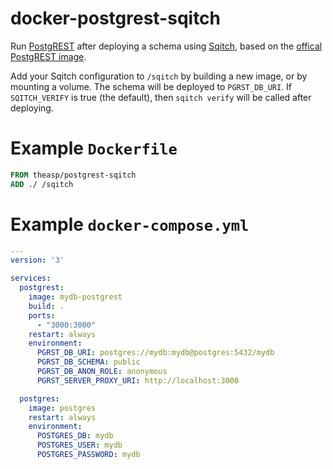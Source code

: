 # docker-postgrest-sqitch

Run [PostgREST](https://postgrest.com/) after deploying a schema using [Sqitch](http://sqitch.org/), based on the [offical PostgREST image](https://hub.docker.com/r/postgrest/postgrest/).

Add your Sqitch configuration to `/sqitch` by building a new image, or by mounting a volume.  The schema will be deployed to `PGRST_DB_URI`.  If `SQITCH_VERIFY` is true (the default), then `sqitch verify` will be called after deploying.

# Example `Dockerfile`

```dockerfile
FROM theasp/postgrest-sqitch
ADD ./ /sqitch
```

# Example `docker-compose.yml`
```yaml
---
version: '3'

services:
  postgrest:
    image: mydb-postgrest
    build: .
    ports:
      - "3000:3000"
    restart: always
    environment:
      PGRST_DB_URI: postgres://mydb:mydb@postgres:5432/mydb
      PGRST_DB_SCHEMA: public
      PGRST_DB_ANON_ROLE: anonymous
      PGRST_SERVER_PROXY_URI: http://localhost:3000

  postgres:
    image: postgres
    restart: always
    environment:
      POSTGRES_DB: mydb
      POSTGRES_USER: mydb
      POSTGRES_PASSWORD: mydb
```
